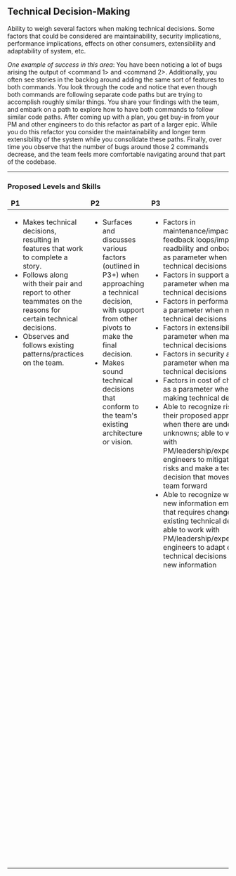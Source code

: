 <!--- This file was GENERATED.  Do not edit it directly.  Instead, edit the corresponding YAML file --->
## Technical Decision-Making

Ability to weigh several factors when making technical decisions. Some factors that could be considered are maintainability, security implications, performance implications, effects on other consumers, extensibility and adaptability of system, etc.

*One example of success in this area*:  You have been noticing a lot of bugs arising the output of <command 1> and <command 2>. Additionally, you often see stories in the backlog around adding the same sort of features to both commands. You look through the code and notice that even though both commands are following separate code paths but are trying to accomplish roughly similar things. You share your findings with the team, and embark on a path to explore how to have both commands to follow similar code paths. After coming up with a plan, you get buy-in from your PM and other engineers to do this refactor as part of a larger epic. While you do this refactor you consider the maintainability and longer term extensibility of the system while you consolidate these paths. Finally, over time you observe that the number of bugs around those 2 commands decrease, and the team feels more comfortable navigating around that part of the codebase.


---
### Proposed Levels and Skills

<table>
<tbody>

<thead>
<td><strong>P1</strong></td>
<td><strong>P2</strong></td>
<td><strong>P3</strong></td>
<td><strong>P4</strong></td>

</thead>

<tr>

<!-- P1 -->
<td valign="top"><ul>
  <li>Makes technical decisions, resulting in features that work to complete a story.</li>

  <li>Follows along with their pair and report to other teammates on the reasons for certain technical decisions.</li>

  <li>Observes and follows existing patterns/practices on the team.</li>
</ul></td>

<!-- P2 -->
<td valign="top"><ul>
  <li> Surfaces and discusses various factors (outlined in P3+) when approaching a technical decision, with support from other pivots to make the final decision. </li>

  <li>Makes sound technical decisions that conform to the team's existing architecture or vision.</li>
</ul></td>

<!-- P3 -->
<td valign="top"><ul>
  <li>Factors in maintenance/impact on feedback loops/impact on readbility and onboarding as parameter when making technical decisions</li>

  <li>Factors in support as parameter when making technical decisions</li>

  <li>Factors in performance as a parameter when making technical decisions</li>

  <li>Factors in extensibility as parameter when making technical decisions</li>

  <li>Factors in security as parameter when making technical decisions</li>

  <li>Factors in cost of change as a parameter when making technical decisions</li>

  <li>Able to recognize risks of their proposed approaches when there are underlying unknowns; able to work with PM/leadership/experienced engineers to mitigate the risks and make a technical decision that moves the team forward</li>

  <li>Able to recognize when new information emerges that requires changes in existing technical design; able to work with PM/leadership/experienced engineers to adapt existing technical decisions to the new information</li>
</ul></td>

<!-- P4 -->
<td valign="top"><ul>
  <li>Takes an outcome-oriented mindset to technical decision-making.</li>

  <li>Can articulate the tradeoffs and parameters (with priorities) that drove a technical decision</li>

  <li>Bring others along on the decision-making journey, and teaches team members how to prioritize approaches and weigh-in several factors</li>

  <li>Able to change course on decisions readily (in attitude) and easily (in artifacts produced) as new information emerges</li>

  <li>Able to navigate uncertainty in underlying technical choices when making technical decisions</li>

  <li>Able to explore options and make technical decisions (without painting project in the corner) when there are unknowns in the domain</li>
</ul></td>

</tr>
</tbody></table>
